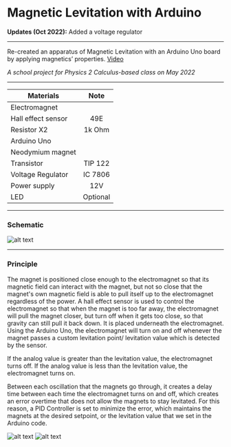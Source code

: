 # Magnetic Levitation with Arduino
**Updates (Oct 2022):** Added a voltage regulator 

---
Re-created an apparatus of Magnetic Levitation with an Arduino Uno board by applying magnetics’ properties.
<a href="https://www.youtube.com/watch?v=c5Mpk-SmmZc" target="_blank">Video</a>

*A school project for Physics 2 Calculus-based class on May 2022*

---
| Materials        | Note           | 
| ------------- |:-------------:| 
| Electromagnet      |       |
| Hall effect sensor | 49E     |
| Resistor X2     |   1k Ohm  |
| Arduino Uno     |       |
| Neodymium magnet      |       |
| Transistor      |    TIP 122   |
| Voltage Regulator      |   IC 7806    |
| Power supply      |   12V    |
| LED     |  Optional  | 
---
### Schematic
![alt text](https://github.com/thaov45/magneticlevitation/blob/main/Schematic.png "Schematic")

---
### Principle
The magnet is positioned close enough to the electromagnet so that its magnetic field can interact with the magnet, but not so close that the magnet's own magnetic field is able to pull itself up to the electromagnet regardless of the power. A hall effect sensor is used to control the electromagnet so that when the magnet is too far away, the electromagnet will pull the magnet closer, but turn off when it gets too close, so that gravity can still pull it back down. It is placed underneath the electromagnet. Using the Arduino Uno, the electromagnet will turn on and off whenever the magnet passes a custom levitation point/ levitation value which is detected by the sensor. 

If the analog value is greater than the levitation value, the electromagnet turns off. If the analog value is less than the levitation value, the electromagnet turns on. 

Between each oscillation that the magnets go through, it creates a delay time between each time the electromagnet turns on and off, which creates an error overtime that does not allow the magnets to stay levitated. For this reason, a PID Controller is set to minimize the error, which maintains the magnets at the desired setpoint, or the levitation value that we set in the Arduino code.

![alt text](https://github.com/thaov45/magneticlevitation/blob/main/Untitled.png "Image 1")
![alt text](https://github.com/thaov45/magneticlevitation/blob/main/Untitled%202.png "Image 2")

